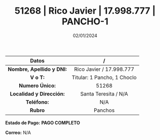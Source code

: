 ﻿---
title: 51268 | Rico Javier | 17.998.777 | PANCHO-1
date: 02/01/2024
draft: false
tags: ['santa teresita', 'titular', 'pancho']
---

|          **Datos**          |  /  |
|:---------------------------:|:---:|
| **Nombre, Apellido y DNI:** | Rico Javier / 17.998.777 |
|          **V o T:**         | Titular: 1 Pancho, 1 Choclo |
|      **Numero Único:**      | 51268 |
|  **Localidad y Dirección:** | Santa Teresita / N/A |
|        **Teléfono:**        | N/A |
|          **Rubro**          | Panchos |

**Estado de Pago:** **PAGO COMPLETO**

**Correo:** N/A
